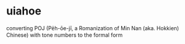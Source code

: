 uiahoe
======

converting POJ (Pe̍h-ōe-jī, a Romanization of Min Nan (aka. Hokkien) Chinese) with tone numbers to the formal form
